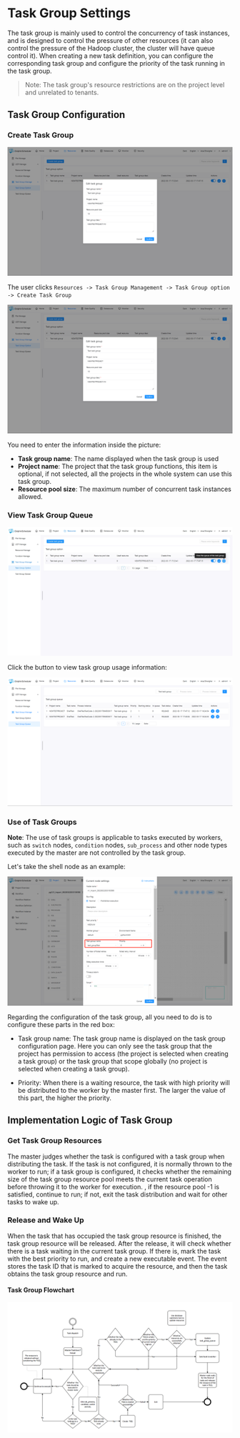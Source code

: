 # Task Group Settings

The task group is mainly used to control the concurrency of task instances, and is designed to control the pressure of other resources (it can also control the pressure of the Hadoop cluster, the cluster will have queue control it). When creating a new task definition, you can configure the corresponding task group and configure the priority of the task running in the task group.

> Note: The task group's resource restrictions are on the project level and unrelated to tenants.

## Task Group Configuration

### Create Task Group

![create-taskGroup](../../../../img/new_ui/dev/resource/create-taskGroup.png)

The user clicks `Resources -> Task Group Management -> Task Group option -> Create Task Group`

![create-taskGroup](../../../../img/new_ui/dev/resource/create-taskGroup.png)

You need to enter the information inside the picture:

- **Task group name**: The name displayed when the task group is used
- **Project name**: The project that the task group functions, this item is optional, if not selected, all the projects in the whole system can use this task group.
- **Resource pool size**: The maximum number of concurrent task instances allowed.

### View Task Group Queue

![view-queue](../../../../img/new_ui/dev/resource/view-queue.png)

Click the button to view task group usage information:

![view-queue](../../../../img/new_ui/dev/resource/view-groupQueue.png)

### Use of Task Groups

**Note**: The use of task groups is applicable to tasks executed by workers, such as `switch` nodes, `condition` nodes, `sub_process` and other node types executed by the master are not controlled by the task group.

Let's take the shell node as an example:

![use-queue](../../../../img/new_ui/dev/resource/use-queue.png)

Regarding the configuration of the task group, all you need to do is to configure these parts in the red box:

- Task group name: The task group name is displayed on the task group configuration page. Here you can only see the task group that the project has permission to access (the project is selected when creating a task group) or the task group that scope globally (no project is selected when creating a task group).

- Priority: When there is a waiting resource, the task with high priority will be distributed to the worker by the master first. The larger the value of this part, the higher the priority.

## Implementation Logic of Task Group

### Get Task Group Resources

The master judges whether the task is configured with a task group when distributing the task. If the task is not configured, it is normally thrown to the worker to run; if a task group is configured, it checks whether the remaining size of the task group resource pool meets the current task operation before throwing it to the worker for execution. , if the resource pool -1 is satisfied, continue to run; if not, exit the task distribution and wait for other tasks to wake up.

### Release and Wake Up

When the task that has occupied the task group resource is finished, the task group resource will be released. After the release, it will check whether there is a task waiting in the current task group. If there is, mark the task with the best priority to run, and create a new executable event. The event stores the task ID that is marked to acquire the resource, and then the task obtains the task group resource and run.

#### Task Group Flowchart

![task_group](../../../../img/task_group_process.png)

